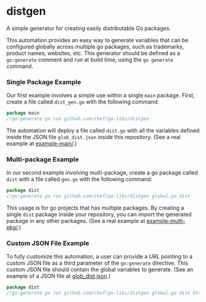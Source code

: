 # distgen
A simple generator for creating easily distributable Go packages.

This automation provides an easy way to generate variables that can be configured
globally across multiple go packages, such as trademarks, product names, websites,
etc. This generator should be defined as a `go:generate` comment and run at build
time, using the `go generate` command.

### Single Package Example
Our first example involves a simple use within a single `main` package. First, create
a file called `dist_gen.go` with the following command:

```go
package main
//go:generate go run github.com/chef/go-libs/distgen
```

The automation will deploy a file called `dist.go` with all the variables defined
inside the JSON file `glob_dist.json` inside this repository. (See a real example
at [example-main/](example-main).)

### Multi-package Example
In our second example involving multi-package, create a go package called `dist`
with a file called `gen.go` with the following command:

```go
package dist
//go:generate go run github.com/chef/go-libs/distgen global.go dist
```

This usage is for go projects that has multiple packages. By creating a single `dist`
package inside your repository, you can import the generated package in any other
packages. (See a real example at [example-multi-pkg/](example-multi-pkg).)

### Custom JSON File Example

To fully customize this automation, a user can provide a URL pointing to a custom JSON
file as a third parameter of the `go:generate` directive. This custom JSON file should contain the
global variables to generate. (See an example of a JSON file at
[glob_dist.json](glob_dist.json).)

```go
package dist
//go:generate go run github.com/chef/go-libs/distgen global.go dist https://example.com/path/to/glob_dist.json
```
